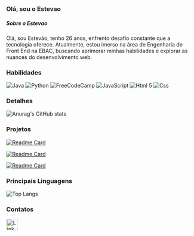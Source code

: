 ### Olá, sou o Estevao

##### Sobre o Estevao

Olá, sou Estevão, tenho 26 anos, enfrento desafio constante que a tecnologia oferece. Atualmente, estou imerso na área de Engenharia de Front End na EBAC, buscando aprimorar minhas habilidades e explorar as nuances do desenvolvimento web.

### Habilidades

![Java](https://img.shields.io/badge/Java-ED8B00?style=for-the-badge&logo=java&logoColor=white)
![Python](https://img.shields.io/badge/Python-FFD43B?style=for-the-badge&logo=python&logoColor=blue)
![FreeCodeCamp](https://img.shields.io/badge/freecodecamp-27273D?style=for-the-badge&logo=freecodecamp&logoColor=white)
![JavaScript](https://img.shields.io/badge/JavaScript-323330?style=for-the-badge&logo=javascript&logoColor=F7DF1E)
![Html 5](https://img.shields.io/badge/HTML5-E34F26?style=for-the-badge&logo=html5&logoColor=white)
![Css](https://img.shields.io/badge/CSS3-1572B6?style=for-the-badge&logo=css3&logoColor=white)


### Detalhes

![Anurag's GitHub stats](https://github-readme-stats.vercel.app/api?username=EstevaoCa&show_icons=true&theme=radical)


### Projetos

[![Readme Card](https://github-readme-stats.vercel.app/api/pin/?username=EstevaoCa&repo=Formulario_Simples)](https://github.com/EstevaoCa/Formulario_Simples)

[![Readme Card](https://github-readme-stats.vercel.app/api/pin/?username=EstevaoCa&repo=Site_de_Estilo_de_vida)](https://github.com/EstevaoCa/Site_de_Estilo_de_vida)

[![Readme Card](https://github-readme-stats.vercel.app/api/pin/?username=EstevaoCa&repo=Ebac_Saques_exercicios_Js)](https://github.com/EstevaoCa/Ebac_Saques_exercicios_Js)



### Principais Linguagens

![Top Langs](https://github-readme-stats.vercel.app/api/top-langs/?username=EstevaoCa&hide_progress=true)


### Contatos

[<img src='https://img.shields.io/badge/LinkedIn-0077B5?style=for-the-badge&logo=linkedin&logoColor=white' alt='Linkedin' height='30'>](https://www.linkedin.com/in/estevo-castro/)
